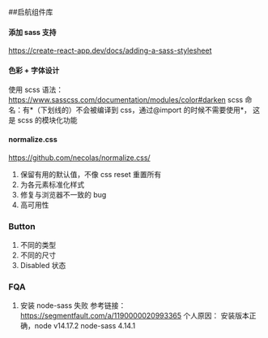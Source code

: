 ##启航组件库

#### 添加 sass 支持

https://create-react-app.dev/docs/adding-a-sass-stylesheet

#### 色彩 + 字体设计

使用 scss 语法： https://www.sasscss.com/documentation/modules/color#darken
scss 命名：有*（下划线的）不会被编译到 css，通过@import 的时候不需要使用*， 这是 scss 的模块化功能

#### normalize.css

https://github.com/necolas/normalize.css/

1. 保留有用的默认值，不像 css reset 重置所有
2. 为各元素标准化样式
3. 修复与浏览器不一致的 bug
4. 高可用性

### Button

1. 不同的类型
2. 不同的尺寸
3. Disabled 状态

### FQA

1. 安装 node-sass 失败
   参考链接： https://segmentfault.com/a/1190000020993365
   个人原因： 安装版本正确，node v14.17.2 node-sass 4.14.1

